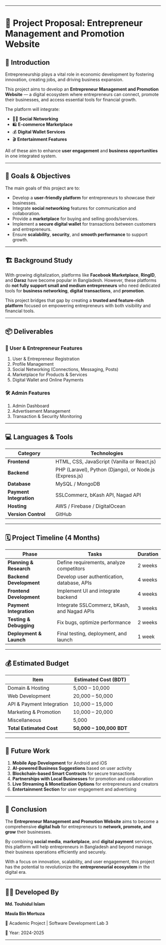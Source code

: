 
---

# 🚀 Project Proposal: Entrepreneur Management and Promotion Website

## 🧩 Introduction

Entrepreneurship plays a vital role in economic development by fostering innovation, creating jobs, and driving business expansion.

This project aims to develop an **Entrepreneur Management and Promotion Website** — a digital ecosystem where entrepreneurs can connect, promote their businesses, and access essential tools for financial growth.

The platform will integrate:

* 🧑‍💼 **Social Networking**
* 🛍️ **E-commerce Marketplace**
* 💰 **Digital Wallet Services**
* 🎬 **Entertainment Features**

All of these aim to enhance **user engagement** and **business opportunities** in one integrated system.

---

## 🎯 Goals & Objectives

The main goals of this project are to:

* Develop a **user-friendly platform** for entrepreneurs to showcase their businesses.
* Integrate **social networking** features for communication and collaboration.
* Provide a **marketplace** for buying and selling goods/services.
* Implement a **secure digital wallet** for transactions between customers and entrepreneurs.
* Ensure **scalability**, **security**, and **smooth performance** to support growth.

---

## 🏗️ Background Study

With growing digitalization, platforms like **Facebook Marketplace**, **RingID**, and **Daraz** have become popular in Bangladesh.
However, these platforms do **not fully support small and medium entrepreneurs** who need dedicated tools for **business networking**, **digital transactions**, and **promotion**.

This project bridges that gap by creating a **trusted and feature-rich platform** focused on empowering entrepreneurs with both visibility and financial tools.

---

## 📦 Deliverables

### 👥 User & Entrepreneur Features

1. User & Entrepreneur Registration
2. Profile Management
3. Social Networking (Connections, Messaging, Posts)
4. Marketplace for Products & Services
5. Digital Wallet and Online Payments

### 🛠️ Admin Features

1. Admin Dashboard
2. Advertisement Management
3. Transaction & Security Monitoring

---

## 💻 Languages & Tools

| Category                | Technologies                                            |
| ----------------------- | ------------------------------------------------------- |
| **Frontend**            | HTML, CSS, JavaScript (Vanilla or React.js)             |
| **Backend**             | PHP (Laravel), Python (Django), or Node.js (Express.js) |
| **Database**            | MySQL / MongoDB                                         |
| **Payment Integration** | SSLCommerz, bKash API, Nagad API                        |
| **Hosting**             | AWS / Firebase / DigitalOcean                           |
| **Version Control**     | GitHub                                                  |

---

## 🗓️ Project Timeline (4 Months)

| **Phase**                | **Tasks**                                   | **Duration** |
| ------------------------ | ------------------------------------------- | ------------ |
| **Planning & Research**  | Define requirements, analyze competitors    | 2 weeks      |
| **Backend Development**  | Develop user authentication, database, APIs | 4 weeks      |
| **Frontend Development** | Implement UI and integrate backend          | 4 weeks      |
| **Payment Integration**  | Integrate SSLCommerz, bKash, and Nagad APIs | 3 weeks      |
| **Testing & Debugging**  | Fix bugs, optimize performance              | 2 weeks      |
| **Deployment & Launch**  | Final testing, deployment, and launch       | 1 week       |

---

## 💰 Estimated Budget

| **Item**                  | **Estimated Cost (BDT)** |
| ------------------------- | ------------------------ |
| Domain & Hosting          | 5,000 – 10,000           |
| Web Development           | 20,000 – 50,000          |
| API & Payment Integration | 10,000 – 15,000          |
| Marketing & Promotion     | 10,000 – 20,000          |
| Miscellaneous             | 5,000                    |
| **Total Estimated Cost**  | **50,000 – 100,000 BDT** |

---

## 🔄 Future Work

1. **Mobile App Development** for Android and iOS
2. **AI-powered Business Suggestions** based on user activity
3. **Blockchain-based Smart Contracts** for secure transactions
4. **Partnerships with Local Businesses** for promotion and collaboration
5. **Live Streaming & Monetization Options** for entrepreneurs and creators
6. **Entertainment Section** for user engagement and advertising

---

## 🏁 Conclusion

The **Entrepreneur Management and Promotion Website** aims to become a comprehensive **digital hub** for entrepreneurs to **network, promote, and grow** their businesses.

By combining **social media**, **marketplace**, and **digital payment** services, this platform will help entrepreneurs in Bangladesh and beyond manage their business operations efficiently and securely.

With a focus on innovation, scalability, and user engagement, this project has the potential to revolutionize the **entrepreneurial ecosystem** in the digital era.

---

## 👨‍💻 Developed By

**Md. Touhidul Islam** 

**Maula Bin Mortuza**  

💼 Academic Project | Software Development Lab 3

📅 Year: 2024-2025

---


